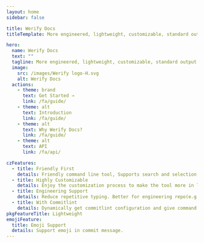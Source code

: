 ```yaml
---
layout: home
sidebar: false

title: Werify Docs
titleTemplate: More engineered, lightweight, customizable, standard output format commitizen adapter

hero:
  name: Werify Docs
  text: ""
  tagline: More engineered, lightweight, customizable, standard output format Commitizen adapter and API.
  image:
    src: /images/Werify logo-H.svg
    alt: Werify Docs
  actions:
    - theme: brand
      text: Get Started →
      link: /fa/guide/
    - theme: alt
      text: Introduction
      link: /fa/guide/
    - theme: alt
      text: Why Werify Docs?
      link: /fa/guide/
    - theme: alt
      text: API
      link: /fa/api/

czFeatures:
  - title: Friendly First
    details: Friendly command line tool, Supports search and selection on the command line, reducing spelling errors.To be a lazy man.
  - title: Highly Customizable
    details: Enjoy the customization process to make the tool more in line with your or team habits.
  - title: Engineering Support
    details: Reduce repetitive typing. Better for engineering repo(e.g:monorepo) or business system. Easy link with issue.
  - title: With Commitlint
    details: Dynamically get commitlint configuration and give command line prompts.
pkgFeatureTitle: Lightweight
emojiFeature:
  title: Emoji Support
  details: Support emoji in commit message.
---
```

